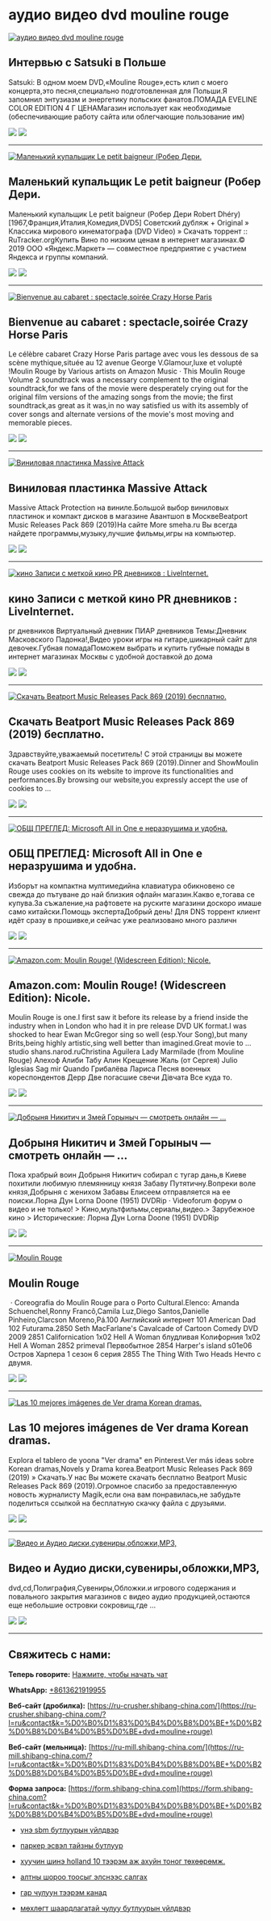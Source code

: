 # аудио видео dvd mouline rouge

<a href="https://swt.shibang-china.com/?l=ru&img&k=%D0%B0%D1%83%D0%B4%D0%B8%D0%BE+%D0%B2%D0%B8%D0%B4%D0%B5%D0%BE+dvd+mouline+rouge" target="_blank">![аудио видео dvd mouline rouge](http://static.shibang-china.com/all-800x300/1079.jpg)</a>

## Интервью с Satsuki в Польше
Satsuki: В одном моем DVD,&#171;Mouline Rouge&#187;,есть клип с моего концерта,это песня,специально подготовленная для Польши.Я запомнил энтузиазм и энергетику польских фанатов.ПОМАДА EVELINE COLOR EDITION 4 Г ЦЕНАМагазин использует как необходимые (обеспечивающие работу сайта или облегчающие пользование им)


<a href="https://whatsapp.shibangsoft.com/WhatsApp.php" target="_blank" title="WhatsApp">![](http://static.shibang-china.com/icon/whatsapp.png)</a> <a href="https://swt.shibang-china.com/?l=ru&icon&k=%D0%B0%D1%83%D0%B4%D0%B8%D0%BE+%D0%B2%D0%B8%D0%B4%D0%B5%D0%BE+dvd+mouline+rouge" target="_blank">![](http://static.shibang-china.com/icon/chat-ru.png)</a>

---

<a href="https://swt.shibang-china.com/?l=ru&img&k=%D0%B0%D1%83%D0%B4%D0%B8%D0%BE+%D0%B2%D0%B8%D0%B4%D0%B5%D0%BE+dvd+mouline+rouge" target="_blank">![Маленький купальщик Le petit baigneur (Робер Дери.](http://static.shibang-china.com/all-800x300/98.jpg)</a>

## Маленький купальщик Le petit baigneur (Робер Дери.
Маленький купальщик Le petit baigneur (Робер Дери Robert Dh&#233;ry) [1967,Франция,Италия,Комедия,DVD5] Советский дубляж + Original &#187; Классика мирового кинематографа (DVD Video) &#187; Скачать торрент :: RuTracker.orgКупить Вино по низким ценам в интернет магазинах.&#169; 2019 ООО &#171;Яндекс.Маркет&#187; — совместное предприятие с участием Яндекса и группы компаний.


<a href="https://whatsapp.shibangsoft.com/WhatsApp.php" target="_blank" title="WhatsApp">![](http://static.shibang-china.com/icon/whatsapp.png)</a> <a href="https://swt.shibang-china.com/?l=ru&icon&k=%D0%B0%D1%83%D0%B4%D0%B8%D0%BE+%D0%B2%D0%B8%D0%B4%D0%B5%D0%BE+dvd+mouline+rouge" target="_blank">![](http://static.shibang-china.com/icon/chat-ru.png)</a>

---

<a href="https://swt.shibang-china.com/?l=ru&img&k=%D0%B0%D1%83%D0%B4%D0%B8%D0%BE+%D0%B2%D0%B8%D0%B4%D0%B5%D0%BE+dvd+mouline+rouge" target="_blank">![Bienvenue au cabaret : spectacle,soir&#233;e Crazy Horse Paris](http://static.shibang-china.com/all-800x300/960.jpg)</a>

## Bienvenue au cabaret : spectacle,soir&#233;e Crazy Horse Paris
Le c&#233;l&#232;bre cabaret Crazy Horse Paris partage avec vous les dessous de sa sc&#232;ne mythique,situ&#233;e au 12 avenue George V.Glamour,luxe et volupt&#233; !Moulin Rouge by Various artists on Amazon Music&nbsp;&#0183;&#32;This Moulin Rouge Volume 2 soundtrack was a necessary complement to the original soundtrack,for we fans of the movie were desperately crying out for the original film versions of the amazing songs from the movie; the first soundtrack,as great as it was,in no way satisfied us with its assembly of cover songs and alternate versions of the movie's most moving and memorable pieces.


<a href="https://whatsapp.shibangsoft.com/WhatsApp.php" target="_blank" title="WhatsApp">![](http://static.shibang-china.com/icon/whatsapp.png)</a> <a href="https://swt.shibang-china.com/?l=ru&icon&k=%D0%B0%D1%83%D0%B4%D0%B8%D0%BE+%D0%B2%D0%B8%D0%B4%D0%B5%D0%BE+dvd+mouline+rouge" target="_blank">![](http://static.shibang-china.com/icon/chat-ru.png)</a>

---

<a href="https://swt.shibang-china.com/?l=ru&img&k=%D0%B0%D1%83%D0%B4%D0%B8%D0%BE+%D0%B2%D0%B8%D0%B4%D0%B5%D0%BE+dvd+mouline+rouge" target="_blank">![Виниловая пластинка Massive Attack](http://static.shibang-china.com/all-800x300/306.jpg)</a>

## Виниловая пластинка Massive Attack
Massive Attack Protection на виниле.Большой выбор виниловых пластинок и компакт дисков в магазине Авантшоп в МосквеBeatport Music Releases Pack 869 (2019)На сайте More smeha.ru Вы всегда найдете программы,музыку,лучшие фильмы,игры на компьютер.


<a href="https://whatsapp.shibangsoft.com/WhatsApp.php" target="_blank" title="WhatsApp">![](http://static.shibang-china.com/icon/whatsapp.png)</a> <a href="https://swt.shibang-china.com/?l=ru&icon&k=%D0%B0%D1%83%D0%B4%D0%B8%D0%BE+%D0%B2%D0%B8%D0%B4%D0%B5%D0%BE+dvd+mouline+rouge" target="_blank">![](http://static.shibang-china.com/icon/chat-ru.png)</a>

---

<a href="https://swt.shibang-china.com/?l=ru&img&k=%D0%B0%D1%83%D0%B4%D0%B8%D0%BE+%D0%B2%D0%B8%D0%B4%D0%B5%D0%BE+dvd+mouline+rouge" target="_blank">![кино Записи с меткой кино PR дневников : LiveInternet.](http://static.shibang-china.com/all-800x300/1343.jpg)</a>

## кино Записи с меткой кино PR дневников : LiveInternet.
pr дневников Виртуальный дневник ПИАР дневников Темы:Дневник Масковского Падонка!,Видео уроки игры на гитаре,шикарный сайт для девочек.Губная помадаПоможем выбрать и купить губные помады в интернет магазинах Москвы с удобной доставкой до дома


<a href="https://whatsapp.shibangsoft.com/WhatsApp.php" target="_blank" title="WhatsApp">![](http://static.shibang-china.com/icon/whatsapp.png)</a> <a href="https://swt.shibang-china.com/?l=ru&icon&k=%D0%B0%D1%83%D0%B4%D0%B8%D0%BE+%D0%B2%D0%B8%D0%B4%D0%B5%D0%BE+dvd+mouline+rouge" target="_blank">![](http://static.shibang-china.com/icon/chat-ru.png)</a>

---

<a href="https://swt.shibang-china.com/?l=ru&img&k=%D0%B0%D1%83%D0%B4%D0%B8%D0%BE+%D0%B2%D0%B8%D0%B4%D0%B5%D0%BE+dvd+mouline+rouge" target="_blank">![Скачать Beatport Music Releases Pack 869 (2019) бесплатно.](http://static.shibang-china.com/all-800x300/400.jpg)</a>

## Скачать Beatport Music Releases Pack 869 (2019) бесплатно.
Здравствуйте,уважаемый посетитель! С этой страницы вы можете скачать Beatport Music Releases Pack 869 (2019).Dinner and ShowMoulin Rouge uses cookies on its website to improve its functionalities and performances.By browsing our website,you expressly accept the use of cookies to …


<a href="https://whatsapp.shibangsoft.com/WhatsApp.php" target="_blank" title="WhatsApp">![](http://static.shibang-china.com/icon/whatsapp.png)</a> <a href="https://swt.shibang-china.com/?l=ru&icon&k=%D0%B0%D1%83%D0%B4%D0%B8%D0%BE+%D0%B2%D0%B8%D0%B4%D0%B5%D0%BE+dvd+mouline+rouge" target="_blank">![](http://static.shibang-china.com/icon/chat-ru.png)</a>

---

<a href="https://swt.shibang-china.com/?l=ru&img&k=%D0%B0%D1%83%D0%B4%D0%B8%D0%BE+%D0%B2%D0%B8%D0%B4%D0%B5%D0%BE+dvd+mouline+rouge" target="_blank">![ОБЩ ПРЕГЛЕД: Microsoft All in One е неразрушима и удобна.](http://static.shibang-china.com/all-800x300/1409.jpg)</a>

## ОБЩ ПРЕГЛЕД: Microsoft All in One е неразрушима и удобна.
Изборът на компактна мултимедийна клавиатура обикновено се свежда до пътуване до най близкия офлайн магазин.Какво е,тогава се купува.За съжаление,на рафтовете на руските магазини доскоро имаше само китайски.Помощь экспертаДобрый день! Для DNS торрент клиент идёт сразу в прошивке,и сейчас уже реализовано много различн


<a href="https://whatsapp.shibangsoft.com/WhatsApp.php" target="_blank" title="WhatsApp">![](http://static.shibang-china.com/icon/whatsapp.png)</a> <a href="https://swt.shibang-china.com/?l=ru&icon&k=%D0%B0%D1%83%D0%B4%D0%B8%D0%BE+%D0%B2%D0%B8%D0%B4%D0%B5%D0%BE+dvd+mouline+rouge" target="_blank">![](http://static.shibang-china.com/icon/chat-ru.png)</a>

---

<a href="https://swt.shibang-china.com/?l=ru&img&k=%D0%B0%D1%83%D0%B4%D0%B8%D0%BE+%D0%B2%D0%B8%D0%B4%D0%B5%D0%BE+dvd+mouline+rouge" target="_blank">![Amazon.com: Moulin Rouge! (Widescreen Edition): Nicole.](http://static.shibang-china.com/all-800x300/719.jpg)</a>

## Amazon.com: Moulin Rouge! (Widescreen Edition): Nicole.
Moulin Rouge is one.I first saw it before its release by a friend inside the industry when in London who had it in pre release DVD UK format.I was shocked to hear Ewan McGregor sing so well (esp.Your Song),but many Brits,being highly artistic,sing well better than imagined.Great movie to …studio shans.narod.ruChristina Aguilera Lady Marmilade (from Mouline Rouge) Алехоф Алиби Табу Алин Крещение Жаль (от Сергея) Julio Iglesias Sag mir Quando Грибалёва Лариса Песня военных кореспондентов Дерр Две погасшие свечи Дівчата Все куда то.


<a href="https://whatsapp.shibangsoft.com/WhatsApp.php" target="_blank" title="WhatsApp">![](http://static.shibang-china.com/icon/whatsapp.png)</a> <a href="https://swt.shibang-china.com/?l=ru&icon&k=%D0%B0%D1%83%D0%B4%D0%B8%D0%BE+%D0%B2%D0%B8%D0%B4%D0%B5%D0%BE+dvd+mouline+rouge" target="_blank">![](http://static.shibang-china.com/icon/chat-ru.png)</a>

---

<a href="https://swt.shibang-china.com/?l=ru&img&k=%D0%B0%D1%83%D0%B4%D0%B8%D0%BE+%D0%B2%D0%B8%D0%B4%D0%B5%D0%BE+dvd+mouline+rouge" target="_blank">![Добрыня Никитич и Змей Горыныч — смотреть онлайн — …](http://static.shibang-china.com/all-800x300/928.jpg)</a>

## Добрыня Никитич и Змей Горыныч — смотреть онлайн — …
Пока храбрый воин Добрыня Никитич собирал с тугар дань,в Киеве похитили любимую племянницу князя Забаву Путятичну.Вопреки воле князя,Добрыня с женихом Забавы Елисеем отправляется на ее поиски.Лорна Дун Lorna Doone (1951) DVDRip&nbsp;&#0183;&#32;Videoforum форум о видео и не только! &gt; Кино,мультфильмы,сериалы,видео.&gt; Зарубежное кино &gt; Исторические: Лорна Дун Lorna Doone (1951) DVDRip


<a href="https://whatsapp.shibangsoft.com/WhatsApp.php" target="_blank" title="WhatsApp">![](http://static.shibang-china.com/icon/whatsapp.png)</a> <a href="https://swt.shibang-china.com/?l=ru&icon&k=%D0%B0%D1%83%D0%B4%D0%B8%D0%BE+%D0%B2%D0%B8%D0%B4%D0%B5%D0%BE+dvd+mouline+rouge" target="_blank">![](http://static.shibang-china.com/icon/chat-ru.png)</a>

---

<a href="https://swt.shibang-china.com/?l=ru&img&k=%D0%B0%D1%83%D0%B4%D0%B8%D0%BE+%D0%B2%D0%B8%D0%B4%D0%B5%D0%BE+dvd+mouline+rouge" target="_blank">![Moulin Rouge](http://static.shibang-china.com/all-800x300/454.jpg)</a>

## Moulin Rouge
&nbsp;&#0183;&#32;Coreografia do Moulin Rouge para o Porto Cultural.Elenco: Amanda Schuenchel,Ronny Franc&#244;,Camila Luz,Diego Santos,Danielle Pinheiro,Clarcson Moreno,P&#225;.100 Английский интернет 101 American Dad 102 Futurama.2850 Seth MacFarlane's Cavalcade of Cartoon Comedy DVD 2009 2851 Californication 1x02 Hell A Woman блудливая Колифорния 1х02 Hell A Woman 2852 primeval Первобытное 2854 Harper's island s01e06 Остров Харпера 1 сезон 6 серия 2855 The Thing With Two Heads Нечто с двумя.


<a href="https://whatsapp.shibangsoft.com/WhatsApp.php" target="_blank" title="WhatsApp">![](http://static.shibang-china.com/icon/whatsapp.png)</a> <a href="https://swt.shibang-china.com/?l=ru&icon&k=%D0%B0%D1%83%D0%B4%D0%B8%D0%BE+%D0%B2%D0%B8%D0%B4%D0%B5%D0%BE+dvd+mouline+rouge" target="_blank">![](http://static.shibang-china.com/icon/chat-ru.png)</a>

---

<a href="https://swt.shibang-china.com/?l=ru&img&k=%D0%B0%D1%83%D0%B4%D0%B8%D0%BE+%D0%B2%D0%B8%D0%B4%D0%B5%D0%BE+dvd+mouline+rouge" target="_blank">![Las 10 mejores im&#225;genes de Ver drama Korean dramas.](http://static.shibang-china.com/all-800x300/183.jpg)</a>

## Las 10 mejores im&#225;genes de Ver drama Korean dramas.
Explora el tablero de yoona &quot;Ver drama&quot; en Pinterest.Ver m&#225;s ideas sobre Korean dramas,Novels y Drama korea.Beatport Music Releases Pack 869 (2019) &#187; Скачать.У нас Вы можете скачать бесплатно Beatport Music Releases Pack 869 (2019).Огромное спасибо за предоставленную новость журналисту Magik,если она вам понравилась,не забудьте поделиться ссылкой на бесплатную скачку файла с друзьями.


<a href="https://whatsapp.shibangsoft.com/WhatsApp.php" target="_blank" title="WhatsApp">![](http://static.shibang-china.com/icon/whatsapp.png)</a> <a href="https://swt.shibang-china.com/?l=ru&icon&k=%D0%B0%D1%83%D0%B4%D0%B8%D0%BE+%D0%B2%D0%B8%D0%B4%D0%B5%D0%BE+dvd+mouline+rouge" target="_blank">![](http://static.shibang-china.com/icon/chat-ru.png)</a>

---

<a href="https://swt.shibang-china.com/?l=ru&img&k=%D0%B0%D1%83%D0%B4%D0%B8%D0%BE+%D0%B2%D0%B8%D0%B4%D0%B5%D0%BE+dvd+mouline+rouge" target="_blank">![Видео и Аудио диски,сувениры,обложки,MP3,](http://static.shibang-china.com/all-800x300/1410.jpg)</a>

## Видео и Аудио диски,сувениры,обложки,MP3,
dvd,cd,Полиграфия,Сувениры,Обложки.и игрового содержания и повального закрытия магазинов с видео аудио продукцией,остаются еще небольшие островки сокровищ,где …

<a href="https://whatsapp.shibangsoft.com/WhatsApp.php" target="_blank" title="WhatsApp">![](http://static.shibang-china.com/icon/whatsapp.png)</a> <a href="https://swt.shibang-china.com/?l=ru&icon&k=%D0%B0%D1%83%D0%B4%D0%B8%D0%BE+%D0%B2%D0%B8%D0%B4%D0%B5%D0%BE+dvd+mouline+rouge" target="_blank">![](http://static.shibang-china.com/icon/chat-ru.png)</a>

---
## Свяжитесь с нами:

**Теперь говорите:** [Нажмите, чтобы начать чат](https://swt.shibang-china.com?l=ru&contact&k=%D0%B0%D1%83%D0%B4%D0%B8%D0%BE+%D0%B2%D0%B8%D0%B4%D0%B5%D0%BE+dvd+mouline+rouge)

**WhatsApp:**  [+8613621919955](https://whatsapp.shibangsoft.com/WhatsApp.php)

**Веб-сайт (дробилка):** [https://ru-crusher.shibang-china.com/](https://ru-crusher.shibang-china.com/?l=ru&contact&k=%D0%B0%D1%83%D0%B4%D0%B8%D0%BE+%D0%B2%D0%B8%D0%B4%D0%B5%D0%BE+dvd+mouline+rouge)

**Веб-сайт (мельница):** [https://ru-mill.shibang-china.com/](https://ru-mill.shibang-china.com/?l=ru&contact&k=%D0%B0%D1%83%D0%B4%D0%B8%D0%BE+%D0%B2%D0%B8%D0%B4%D0%B5%D0%BE+dvd+mouline+rouge)

**Форма запроса:** [https://form.shibang-china.com](https://form.shibang-china.com?l=ru&contact&k=%D0%B0%D1%83%D0%B4%D0%B8%D0%BE+%D0%B2%D0%B8%D0%B4%D0%B5%D0%BE+dvd+mouline+rouge)

* [үнэ sbm бутлуурын үйлдвэр](../127/%D2%AF%D0%BD%D1%8D%20sbm%20%D0%B1%D1%83%D1%82%D0%BB%D1%83%D1%83%D1%80%D1%8B%D0%BD%20%D2%AF%D0%B9%D0%BB%D0%B4%D0%B2%D1%8D%D1%80.md)

* [паркер эсвэл тайзны бутлуур](../128/%D0%BF%D0%B0%D1%80%D0%BA%D0%B5%D1%80%20%D1%8D%D1%81%D0%B2%D1%8D%D0%BB%20%D1%82%D0%B0%D0%B9%D0%B7%D0%BD%D1%8B%20%D0%B1%D1%83%D1%82%D0%BB%D1%83%D1%83%D1%80.md)

* [хуучин шинэ holland 10 тээрэм аж ахуйн тоног төхөөрөмж.](../130/%D1%85%D1%83%D1%83%D1%87%D0%B8%D0%BD%20%D1%88%D0%B8%D0%BD%D1%8D%20holland%2010%20%D1%82%D1%8D%D1%8D%D1%80%D1%8D%D0%BC%20%D0%B0%D0%B6%20%D0%B0%D1%85%D1%83%D0%B9%D0%BD%20%D1%82%D0%BE%D0%BD%D0%BE%D0%B3%20%D1%82%D3%A9%D1%85%D3%A9%D3%A9%D1%80%D3%A9%D0%BC%D0%B6..md)

* [алтны шороо тоосыг элснээс салгах](../129/%D0%B0%D0%BB%D1%82%D0%BD%D1%8B%20%D1%88%D0%BE%D1%80%D0%BE%D0%BE%20%D1%82%D0%BE%D0%BE%D1%81%D1%8B%D0%B3%20%D1%8D%D0%BB%D1%81%D0%BD%D1%8D%D1%8D%D1%81%20%D1%81%D0%B0%D0%BB%D0%B3%D0%B0%D1%85.md)

* [гар чулуун тээрэм канад](../126/%D0%B3%D0%B0%D1%80%20%D1%87%D1%83%D0%BB%D1%83%D1%83%D0%BD%20%D1%82%D1%8D%D1%8D%D1%80%D1%8D%D0%BC%20%D0%BA%D0%B0%D0%BD%D0%B0%D0%B4.md)

* [мөхлөгт шаардлагатай чулуу бутлуурын үйлдвэр](../128/%D0%BC%D3%A9%D1%85%D0%BB%D3%A9%D0%B3%D1%82%20%D1%88%D0%B0%D0%B0%D1%80%D0%B4%D0%BB%D0%B0%D0%B3%D0%B0%D1%82%D0%B0%D0%B9%20%D1%87%D1%83%D0%BB%D1%83%D1%83%20%D0%B1%D1%83%D1%82%D0%BB%D1%83%D1%83%D1%80%D1%8B%D0%BD%20%D2%AF%D0%B9%D0%BB%D0%B4%D0%B2%D1%8D%D1%80.md)